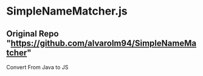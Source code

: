 # SimpleNameMatcher.js

## Original Repo "https://github.com/alvarolm94/SimpleNameMatcher"
Convert From Java to JS

